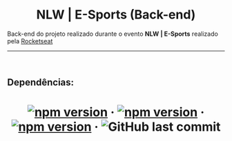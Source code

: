 <h1 align="center"> 
    <strong>NLW | E-Sports (Back-end)</strong> 
</h1>

<span> 
    Back-end do projeto realizado durante o evento <strong>NLW | E-Sports</strong> realizado pela <a href="https://app.rocketseat.com.br/event/nlw-09/ignite/abertura"> Rocketseat </a>
<span>

<br />
<hr />
<br />

<h2> <b>  Dependências: </b> </h2>

<div align="center">

# [![npm version](https://img.shields.io/badge/npm-V7.24.0-red)](https://www.npmjs.com/package/npm/v/7.24.0) &middot;  [![npm version](https://img.shields.io/badge/node-V16.10.0-green)](https://nodejs.org/de/blog/release/v16.10.0/) &middot; [![npm version](https://img.shields.io/badge/@angular/cli-V14.0.1-red)](https://www.npmjs.com/package/@angular/cli/v/14.0.1) &middot; ![GitHub last commit](https://img.shields.io/github/last-commit/gustavostn/nlw-esports-ws?color=orange&label=%C3%9Altima%20atualiza%C3%A7%C3%A3o)
</div>
